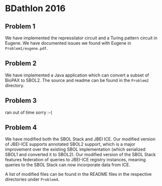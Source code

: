 
BDathlon 2016
=============

Problem 1
---------

We have implemented the repressilator circuit and a Turing pattern circuit in
Eugene.  We have documented issues we found with Eugene in `Problem1/eugene.pdf`.


Problem 2
---------

We have implemented a Java application which can convert a subset of BioPAX to
SBOL2.  The source and readme can be found in the `Problem2` directory.




Problem 3
---------

ran out of time sorry :-(




Problem 4
---------

We have modified both the SBOL Stack and JBEI ICE.  Our modified version
of JBEI-ICE supports annotated SBOL2 support, which is a major improvement
over the existing SBOL implementation (which serialized SBOL1 and converted
it to SBOL2).  Our modified version of the SBOL Stack features federation of
queries to JBEI-ICE registry instances, meaning queries to the SBOL Stack can
now incorporate data from ICE.

A list of modified files can be found in the README files in the respective
directories under `Problem4`.


